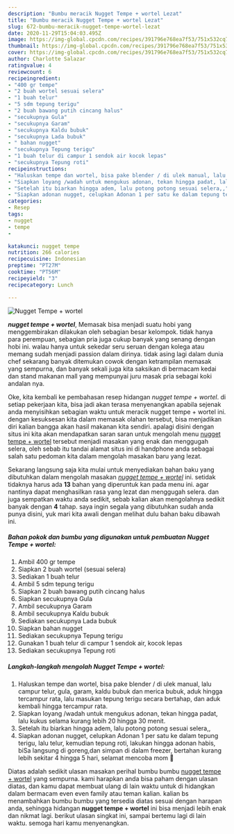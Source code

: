 ```yaml
---
description: "Bumbu meracik Nugget Tempe + wortel Lezat"
title: "Bumbu meracik Nugget Tempe + wortel Lezat"
slug: 672-bumbu-meracik-nugget-tempe-wortel-lezat
date: 2020-11-29T15:04:03.495Z
image: https://img-global.cpcdn.com/recipes/391796e768ea7f53/751x532cq70/nugget-tempe-wortel-foto-resep-utama.jpg
thumbnail: https://img-global.cpcdn.com/recipes/391796e768ea7f53/751x532cq70/nugget-tempe-wortel-foto-resep-utama.jpg
cover: https://img-global.cpcdn.com/recipes/391796e768ea7f53/751x532cq70/nugget-tempe-wortel-foto-resep-utama.jpg
author: Charlotte Salazar
ratingvalue: 4
reviewcount: 6
recipeingredient:
- "400 gr tempe"
- "2 buah wortel sesuai selera"
- "1 buah telur"
- "5 sdm tepung terigu"
- "2 buah bawang putih cincang halus"
- "secukupnya Gula"
- "secukupnya Garam"
- "secukupnya Kaldu bubuk"
- "secukupnya Lada bubuk"
- " bahan nugget"
- "secukupnya Tepung terigu"
- "1 buah telur di campur 1 sendok air kocok lepas"
- "secukupnya Tepung roti"
recipeinstructions:
- "Haluskan tempe dan wortel, bisa pake blender / di ulek manual, lalu campur telur, gula, garam, kaldu bubuk dan merica bubuk, aduk hingga tercampur rata, lalu masukan tepung terigu secara bertahap, dan aduk kembali hingga tercampur rata."
- "Siapkan loyang /wadah untuk mengukus adonan, tekan hingga padat, lalu kukus selama kurang lebih 20 hingga 30 menit."
- "Setelah itu biarkan hingga adem, lalu potong potong sesuai selera,,"
- "Siapkan adonan nugget, celupkan Adonan 1 per satu ke dalam tepung terigu, lalu telur, kemudian tepung roti, lakukan hingga adonan habis, biSa langsung di goreng,dan simpan di dalam freezer, bertahan kurang lebih sekitar 4 hingga 5 hari, selamat mencoba mom 🤗"
categories:
- Resep
tags:
- nugget
- tempe
- 

katakunci: nugget tempe  
nutrition: 266 calories
recipecuisine: Indonesian
preptime: "PT27M"
cooktime: "PT56M"
recipeyield: "3"
recipecategory: Lunch

---
```



![Nugget Tempe + wortel](https://img-global.cpcdn.com/recipes/391796e768ea7f53/751x532cq70/nugget-tempe-wortel-foto-resep-utama.jpg)

<b><i>nugget tempe + wortel</i></b>, Memasak bisa menjadi suatu hobi yang menggembirakan dilakukan oleh sebagian besar kelompok. tidak hanya para perempuan, sebagian pria juga cukup banyak yang senang dengan hobi ini. walau hanya untuk sekedar seru seruan dengan kolega atau memang sudah menjadi passion dalam dirinya. tidak asing lagi dalam dunia chef sekarang banyak ditemukan cowok dengan ketrampilan memasak yang sempurna, dan banyak sekali juga kita saksikan di bermacam kedai dan stand makanan mall yang mempunyai juru masak pria sebagai koki andalan nya.



Oke, kita kembali ke pembahasan resep hidangan <i>nugget tempe + wortel</i>. di setiap pekerjaan kita, bisa jadi akan terasa menyenangkan apabila sejenak anda menyisihkan sebagian waktu untuk meracik nugget tempe + wortel ini. dengan kesuksesan kita dalam memasak olahan tersebut, bisa menjadikan diri kalian bangga akan hasil makanan kita sendiri. apalagi disini dengan situs ini kita akan mendapatkan saran saran untuk mengolah menu <u>nugget tempe + wortel</u> tersebut menjadi masakan yang enak dan menggugah selera, oleh sebab itu tandai alamat situs ini di handphone anda sebagai salah satu pedoman kita dalam mengolah masakan baru yang lezat.


Sekarang langsung saja kita mulai untuk menyediakan bahan baku yang dibutuhkan dalam mengolah masakan <u><i>nugget tempe + wortel</i></u> ini. setidak tidaknya harus ada <b>13</b> bahan yang diperuntuk kan pada menu ini. agar nantinya dapat menghasilkan rasa yang lezat dan menggugah selera. dan juga sempatkan waktu anda sedikit, sebab kalian akan mengolahnya sedikit banyak dengan <b>4</b> tahap. saya ingin segala yang dibutuhkan sudah anda punya disini, yuk mari kita awali dengan melihat dulu bahan baku dibawah ini.

<!--inarticleads1-->

##### Bahan pokok dan bumbu yang digunakan untuk pembuatan Nugget Tempe + wortel:

1. Ambil 400 gr tempe
1. Siapkan 2 buah wortel (sesuai selera)
1. Sediakan 1 buah telur
1. Ambil 5 sdm tepung terigu
1. Siapkan 2 buah bawang putih cincang halus
1. Siapkan secukupnya Gula
1. Ambil secukupnya Garam
1. Ambil secukupnya Kaldu bubuk
1. Sediakan secukupnya Lada bubuk
1. Siapkan  bahan nugget
1. Sediakan secukupnya Tepung terigu
1. Gunakan 1 buah telur di campur 1 sendok air, kocok lepas
1. Sediakan secukupnya Tepung roti




<!--inarticleads2-->

##### Langkah-langkah mengolah Nugget Tempe + wortel:

1. Haluskan tempe dan wortel, bisa pake blender / di ulek manual, lalu campur telur, gula, garam, kaldu bubuk dan merica bubuk, aduk hingga tercampur rata, lalu masukan tepung terigu secara bertahap, dan aduk kembali hingga tercampur rata.
1. Siapkan loyang /wadah untuk mengukus adonan, tekan hingga padat, lalu kukus selama kurang lebih 20 hingga 30 menit.
1. Setelah itu biarkan hingga adem, lalu potong potong sesuai selera,,
1. Siapkan adonan nugget, celupkan Adonan 1 per satu ke dalam tepung terigu, lalu telur, kemudian tepung roti, lakukan hingga adonan habis, biSa langsung di goreng,dan simpan di dalam freezer, bertahan kurang lebih sekitar 4 hingga 5 hari, selamat mencoba mom 🤗




Diatas adalah sedikit ulasan masakan perihal bumbu bumbu <u>nugget tempe + wortel</u> yang sempurna. kami harapkan anda bisa paham dengan ulasan diatas, dan kamu dapat membuat ulang di lain waktu untuk di hidangkan dalam bermacam even even family atau teman kalian. kalian bs menambahkan bumbu bumbu yang tersedia diatas sesuai dengan harapan anda, sehingga hidangan <b>nugget tempe + wortel</b> ini bisa menjadi lebih enak dan nikmat lagi. berikut ulasan singkat ini, sampai bertemu lagi di lain waktu. semoga hari kamu menyenangkan.
